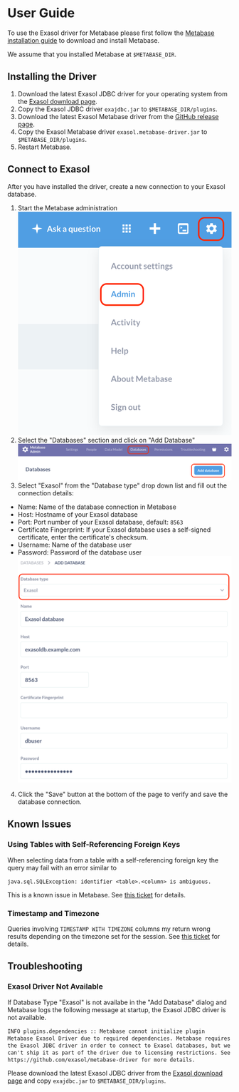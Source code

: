 # User Guide

To use the Exasol driver for Metabase please first follow the [Metabase installation guide](https://www.metabase.com/docs/latest/operations-guide/installing-metabase.html) to download and install Metabase.

We assume that you installed Metabase at `$METABASE_DIR`.

## Installing the Driver

1. Download the latest Exasol JDBC driver for your operating system from the [Exasol download page](https://www.exasol.com/portal/display/DOWNLOAD/).
2. Copy the Exasol JDBC driver `exajdbc.jar` to `$METABASE_DIR/plugins`.
3. Download the latest Exasol Metabase driver from the [GitHub release page](https://github.com/exasol/metabase-driver/releases).
4. Copy the Exasol Metabase driver `exasol.metabase-driver.jar` to `$METABASE_DIR/plugins`.
5. Restart Metabase.

## Connect to Exasol

After you have installed the driver, create a new connection to your Exasol database.

1. Start the Metabase administration
    ![Open Metabase administration](images/open_administration.png "Open Metabase administration")
2. Select the "Databases" section and click on "Add Database"
    ![Add Database](images/add_database.png "Add Database")
3. Select "Exasol" from the "Database type" drop down list and fill out the connection details:
  * Name: Name of the database connection in Metabase
  * Host: Hostname of your Exasol database
  * Port: Port number of your Exasol database, default: `8563`
  * Certificate Fingerprint: If your Exasol database uses a self-signed certificate, enter the certificate's checksum.
  * Username: Name of the database user
  * Password: Password of the database user
    ![Create Exasol Database](images/add_exasol_database.png "Create Exasol Database")
4. Click the "Save" button at the bottom of the page to verify and save the database connection.

## Known Issues

### Using Tables with Self-Referencing Foreign Keys

When selecting data from a table with a self-referencing foreign key the query may fail with an error similar to

```
java.sql.SQLException: identifier <table>.<column> is ambiguous.
```

This is a known issue in Metabase. See [this ticket](https://github.com/exasol/metabase-driver/issues/12) for details.

### Timestamp and Timezone

Queries involving `TIMESTAMP WITH TIMEZONE` columns my return wrong results depending on the timezone set for the session. See [this ticket](https://github.com/exasol/metabase-driver/issues/9) for details.

## Troubleshooting

### Exasol Driver Not Available

If Database Type "Exasol" is not availabe in the "Add Database" dialog and Metabase logs the following message at startup, the Exasol JDBC driver is not available.

```
INFO plugins.dependencies :: Metabase cannot initialize plugin Metabase Exasol Driver due to required dependencies. Metabase requires the Exasol JDBC driver in order to connect to Exasol databases, but we can't ship it as part of the driver due to licensing restrictions. See https://github.com/exasol/metabase-driver for more details.
````

Please download the latest Exasol JDBC driver from the [Exasol download page](https://www.exasol.com/portal/display/DOWNLOAD/) and copy `exajdbc.jar` to `$METABASE_DIR/plugins`.
